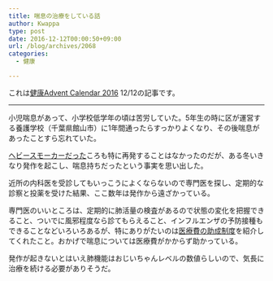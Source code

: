 ```yaml
---
title: 喘息の治療をしている話
author: Kwappa
type: post
date: 2016-12-12T00:00:50+09:00
url: /blog/archives/2068
categories:
  - 健康

---
```

これは<a href="http://www.adventar.org/calendars/1822" target="_blank" rel="noopener noreferrer">健康Advent Calendar 2016</a> 12/12の記事です。

* * *

小児喘息があって、小学校低学年の頃は苦労していた。5年生の時に区が運営する養護学校（千葉県館山市）に1年間通ったらすっかりよくなり、その後喘息があったことすら忘れていた。
  
<a href="http://www.kwappa.net/blog/archives/2045" target="_blank" rel="noopener noreferrer">ヘビースモーカーだった</a>ころも特に再発することはなかったのだが、ある冬いきなり発作を起こし、喘息持ちだったという事実を思い出した。
  
近所の内科医を受診してもいっこうによくならないので専門医を探し、定期的な診察と投薬を受けた結果、ここ数年は発作から遠ざかっている。
  
専門医のいいところは、定期的に肺活量の検査があるので状態の変化を把握できること、ついでに風邪程度なら診てもらえること、インフルエンザの予防接種もできることなどいろいろあるが、特にありがたいのは<a href="http://www.fukushihoken.metro.tokyo.jp/kankyo/kankyo_eisei/taiki/iryouhi/" target="_blank" rel="noopener noreferrer">医療費の助成制度</a>を紹介してくれたこと。おかげで喘息については医療費がかからず助かっている。
  
発作が起きないとはいえ肺機能はおじいちゃんレベルの数値らしいので、気長に治療を続ける必要がありそうだ。
